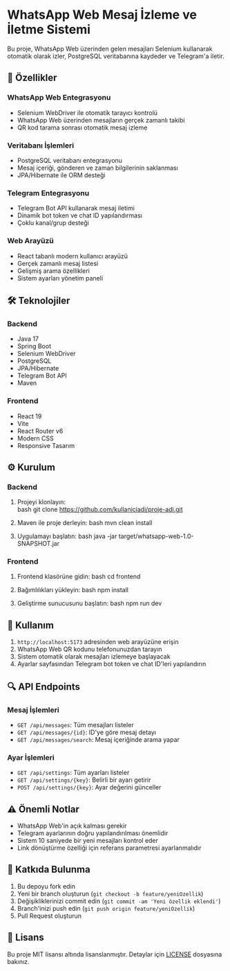 # WhatsApp Web Mesaj İzleme ve İletme Sistemi

Bu proje, WhatsApp Web üzerinden gelen mesajları Selenium kullanarak otomatik olarak izler, PostgreSQL veritabanına kaydeder ve Telegram'a iletir.

## 🚀 Özellikler

### WhatsApp Web Entegrasyonu

- Selenium WebDriver ile otomatik tarayıcı kontrolü
- WhatsApp Web üzerinden mesajların gerçek zamanlı takibi
- QR kod tarama sonrası otomatik mesaj izleme

### Veritabanı İşlemleri

- PostgreSQL veritabanı entegrasyonu
- Mesaj içeriği, gönderen ve zaman bilgilerinin saklanması
- JPA/Hibernate ile ORM desteği

### Telegram Entegrasyonu

- Telegram Bot API kullanarak mesaj iletimi
- Dinamik bot token ve chat ID yapılandırması
- Çoklu kanal/grup desteği

### Web Arayüzü

- React tabanlı modern kullanıcı arayüzü
- Gerçek zamanlı mesaj listesi
- Gelişmiş arama özellikleri
- Sistem ayarları yönetim paneli

## 🛠️ Teknolojiler

### Backend

- Java 17
- Spring Boot
- Selenium WebDriver
- PostgreSQL
- JPA/Hibernate
- Telegram Bot API
- Maven

### Frontend

- React 19
- Vite
- React Router v6
- Modern CSS
- Responsive Tasarım

## ⚙️ Kurulum

### Backend

1. Projeyi klonlayın:  
   bash
   git clone https://github.com/kullaniciadi/proje-adi.git

2. Maven ile proje derleyin:
   bash
   mvn clean install

3. Uygulamayı başlatın:
   bash
   java -jar target/whatsapp-web-1.0-SNAPSHOT.jar

### Frontend

1. Frontend klasörüne gidin:
   bash
   cd frontend

2. Bağımlılıkları yükleyin:
   bash
   npm install

3. Geliştirme sunucusunu başlatın:
   bash
   npm run dev

## 📝 Kullanım

1. `http://localhost:5173` adresinden web arayüzüne erişin
2. WhatsApp Web QR kodunu telefonunuzdan tarayın
3. Sistem otomatik olarak mesajları izlemeye başlayacak
4. Ayarlar sayfasından Telegram bot token ve chat ID'leri yapılandırın

## 🔍 API Endpoints

### Mesaj İşlemleri

- `GET /api/messages`: Tüm mesajları listeler
- `GET /api/messages/{id}`: ID'ye göre mesaj detayı
- `GET /api/messages/search`: Mesaj içeriğinde arama yapar

### Ayar İşlemleri

- `GET /api/settings`: Tüm ayarları listeler
- `GET /api/settings/{key}`: Belirli bir ayarı getirir
- `POST /api/settings/{key}`: Ayar değerini günceller

## ⚠️ Önemli Notlar

- WhatsApp Web'in açık kalması gerekir
- Telegram ayarlarının doğru yapılandırılması önemlidir
- Sistem 10 saniyede bir yeni mesajları kontrol eder
- Link dönüştürme özelliği için referans parametresi ayarlanmalıdır

## 🤝 Katkıda Bulunma

1. Bu depoyu fork edin
2. Yeni bir branch oluşturun (`git checkout -b feature/yeniOzellik`)
3. Değişikliklerinizi commit edin (`git commit -am 'Yeni özellik eklendi'`)
4. Branch'inizi push edin (`git push origin feature/yeniOzellik`)
5. Pull Request oluşturun

## 📄 Lisans

Bu proje MIT lisansı altında lisanslanmıştır. Detaylar için [LICENSE](LICENSE) dosyasına bakınız.

